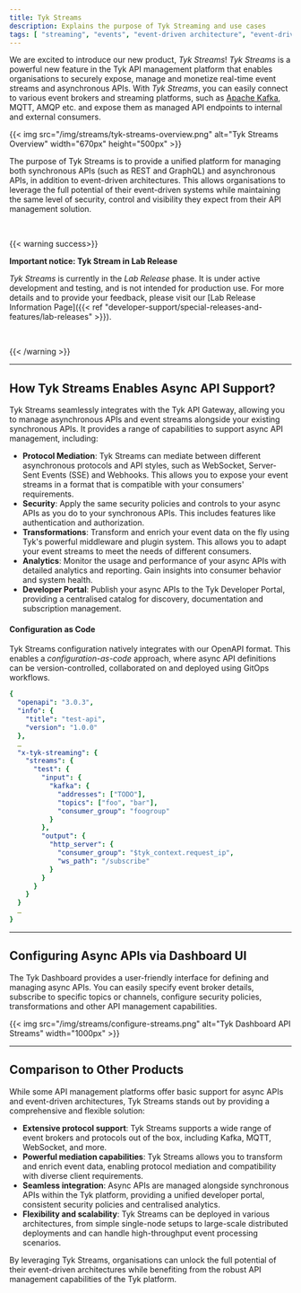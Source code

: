 ```yaml
---
title: Tyk Streams
description: Explains the purpose of Tyk Streaming and use cases
tags: [ "streaming", "events", "event-driven architecture", "event-driven architectures", "kafka" ]
---
```

We are excited to introduce our new product, *Tyk Streams*! 
*Tyk Streams* is a powerful new feature in the Tyk API management platform that enables organisations to securely expose, manage and monetize real-time event streams and asynchronous APIs. With *Tyk Streams*, you can easily connect to various event brokers and streaming platforms, such as [Apache Kafka](https://github.com/TykTechnologies/tyk-pro-docker-demo/tree/kafka), MQTT, AMQP etc. and expose them as managed API endpoints to internal and external consumers.

<div style="display: flex; justify-content: center;">
{{< img src="/img/streams/tyk-streams-overview.png" alt="Tyk Streams Overview" width="670px" height="500px" >}}
</div>

The purpose of Tyk Streams is to provide a unified platform for managing both synchronous APIs (such as REST and GraphQL) and asynchronous APIs, in addition to event-driven architectures. This allows organisations to leverage the full potential of their event-driven systems while maintaining the same level of security, control and visibility they expect from their API management solution.

</br>

{{< warning success>}}

**Important notice: Tyk Stream in Lab Release**

*Tyk Streams* is currently in the *Lab Release* phase. It is under active development and testing, and is not intended for production use. For more details and to provide your feedback, please visit our [Lab Release Information Page]({{< ref "developer-support/special-releases-and-features/lab-releases" >}}).

</br>

{{< /warning >}}

---

## How Tyk Streams Enables Async API Support?

Tyk Streams seamlessly integrates with the Tyk API Gateway, allowing you to manage asynchronous APIs and event streams alongside your existing synchronous APIs. It provides a range of capabilities to support async API management, including:

- **Protocol Mediation**: Tyk Streams can mediate between different asynchronous protocols and API styles, such as WebSocket, Server-Sent Events (SSE) and Webhooks. This allows you to expose your event streams in a format that is compatible with your consumers' requirements.
- **Security**: Apply the same security policies and controls to your async APIs as you do to your synchronous APIs. This includes features like authentication and authorization.
- **Transformations**: Transform and enrich your event data on the fly using Tyk's powerful middleware and plugin system. This allows you to adapt your event streams to meet the needs of different consumers.
- **Analytics**: Monitor the usage and performance of your async APIs with detailed analytics and reporting. Gain insights into consumer behavior and system health.
- **Developer Portal**: Publish your async APIs to the Tyk Developer Portal, providing a centralised catalog for discovery, documentation and subscription management.


#### Configuration as Code

Tyk Streams configuration natively integrates with our OpenAPI format. This enables a *configuration-as-code* approach, where async API definitions can be version-controlled, collaborated on and deployed using GitOps workflows.

```yaml
{
  "openapi": "3.0.3",
  "info": {
    "title": "test-api",
    "version": "1.0.0"
  },
  …
  "x-tyk-streaming": {
    "streams": {
      "test": {
        "input": {
          "kafka": {
            "addresses": ["TODO"],
            "topics": ["foo", "bar"],
            "consumer_group": "foogroup"
          }
        },
        "output": {
          "http_server": {
            "consumer_group": "$tyk_context.request_ip",
            "ws_path": "/subscribe"
          }
        }
      }
    }
  }
  …
}
```

---

## Configuring Async APIs via Dashboard UI

The Tyk Dashboard provides a user-friendly interface for defining and managing async APIs. You can easily specify event broker details, subscribe to specific topics or channels, configure security policies, transformations and other API management capabilities.

{{< img src="/img/streams/configure-streams.png" alt="Tyk Dashboard API Streams" width="1000px" >}}

---

## Comparison to Other Products

While some API management platforms offer basic support for async APIs and event-driven architectures, Tyk Streams stands out by providing a comprehensive and flexible solution:

- **Extensive protocol support**: Tyk Streams supports a wide range of event brokers and protocols out of the box, including Kafka, MQTT, WebSocket, and more.
- **Powerful mediation capabilities**: Tyk Streams allows you to transform and enrich event data, enabling protocol mediation and compatibility with diverse client requirements.
- **Seamless integration**: Async APIs are managed alongside synchronous APIs within the Tyk platform, providing a unified developer portal, consistent security policies and centralised analytics.
- **Flexibility and scalability**: Tyk Streams can be deployed in various architectures, from simple single-node setups to large-scale distributed deployments and can handle high-throughput event processing scenarios.

By leveraging Tyk Streams, organisations can unlock the full potential of their event-driven architectures while benefiting from the robust API management capabilities of the Tyk platform.

